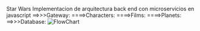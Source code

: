 Star Wars 
Implementacion de arquitectura back end con microservicios en javascript 
==>>>Gateway:
====>Characters:
====>Films:
====>Planets:
==>>>Database:
![FlowChart](https://asset.cloudinary.com/didzhs53d/09ff2d35a232cc374884a3c8aa44f321)
